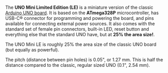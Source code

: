 <FeatureDescription>

The **UNO Mini Limited Edition (LE)** is a miniature version of the classic <a href="/hardware/uno-rev3">Arduino UNO board</a>. It is based on the **ATmega328P** microcontroller, has USB-C® connector for programming and powering the board, and pins available for connecting external power sources. It also comes with the standard set of female pin connectors, built-in LED, reset button and everything else that the standard UNO have, but at **25% the area size!**. 

</FeatureDescription>

<FeatureList>

<Feature title="Tiny Form Factor" image="uno-form-factor">

The UNO Mini LE is roughly 25% the area size of the classic UNO board (but equally as powerful).

  <FeatureLink variant="primary" title="Documentation" url="/tutorials/uno-mini-le/uno-mini-le-guide"/>
</Feature>

<Feature title="Pin Header Pitch" image="hw-pin">

The pitch (distance between pin holes) is 0.05", or 1.27 mm. This is half the distance compared to the classic, regular sized UNO (0.1", 2.54 mm).

</Feature>

</FeatureList>
